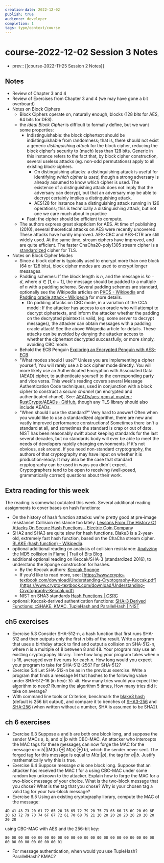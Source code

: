 ```yaml
---
creation-date: 2022-12-02
publish: true
audience: developer
completion: 1
tags: type/context/course
---
```

# course-2022-12-02 Session 3 Notes
- prev:: [[course-2022-11-25 Session 2 Notes]]

## Notes
- Review of Chapter 3 and 4
- Review of Exercises from Chapter 3 and 4 (we may have gone a bit overboard)
- Notes on Block Ciphers
    - Block Ciphers operate on, naturally enough, blocks (128 bits for AES, 64 bits for DES).
    - the *Ideal Block Cipher* is difficult to formally define, but we want some properties:
        - Indistinguishable: the block ciphertext should be indistinguishable from randomness; that is, there should not exist a generic *distinguishing attack* for the block cipher, reducing the block cipher's security to (much) less than 128 bits. Generic in this instance refers to the fact that, by block cipher construction, several useless attacks (eg. non-odd permutations) apply to all existing block-ciphers.
            - On distinguishing attacks: a distinguishing attack is useful for identifying *which cipher is used*, though a strong adversary is already assumed to know which cipher is used. The existence of a distinguishing attack does not imply that the adversary can decrypt, but that an adversary may be able to decrypt certainly implies a distinguishing attack.
            - AES128 for instance has a distinguishing attack running in 126 operations; this is technically a distinguishing attack, but not one we care much about in practice
        - Fast: the cipher should be efficient to compute.
    - The authors express great skepticism for AES. At time of publishing (2010), several theoretical attacks on AES were recently uncovered. These attacks have hardly improved. AES-CBC and AES-CTR are still widely used. At the same time, stream ciphers have improved, and are quite efficient. The faster ChaCha20-poly1305 stream cipher is a [standardized](https://datatracker.ietf.org/doc/rfc7905/) cipher for TLS.
- Notes on Block Cipher Modes
    - Since a block cipher is typically used to encrypt more than one block (64 or 128 bits), block cipher modes are used to encrypt longer messages.
    - Padding schemes: If the block length is $n$, and the message is $kn-d$, where $d\in [1,n-1]$, the message should be padded to a multiple of $n$ with a padding scheme. Several padding schemes are standard, optionally see the Wikipedia articles on [PKCS - Wikipedia](https://en.wikipedia.org/wiki/PKCS) and [Padding oracle attack - Wikipedia](https://en.wikipedia.org/wiki/Padding_oracle_attack) for more details.
        - On padding attacks on CBC mode, in a variation of the CCA model: If the attacker has access to an oracle who will attempt to decrypt ciphertexts, and inform the attacker whether the padding on the decrypted plaintext is valid, (eg. some server to decrypt messages), the attacker can obtain messages with a padding oracle attack! See the above Wikipedia article for details. These attacks can be avoided by denying the attacker access to whether the ciphertext decrypted successfully, or more simply, avoiding CBC mode.
    - Behold the ECB Penguin [Exploring an Encrypted Penguin with AES-ECB](https://tonybox.net/posts/ecb-penguin/)
    - "What modes should I use?" Unless you are implementing a cipher yourself, You will rarely use a block cipher mode directly. You will more likely use an Authenticated Encryption with Associated Data (AEAD) cipher, to authenticate yourself to the corresponding party and vice versa. This week's reading covers several Message Authentication Code techniques, used in conjunction with a block cipher to construct a *secure channel* (an encrypted and authenticated chanel). See: [AEADs/aes-gcm at master · RustCrypto/AEADs · GitHub](https://github.com/RustCrypto/AEADs/tree/master/aes-gcm), though any TLS library should also include AEADs.
    - "When should I use the standard?" Very hard to answer! Often when you would like to use a standardized algorithm, there are new and vastly improved performance constructions! Sometimes there isn't a standard at all, and sometimes the standard is crap or out of date. NIST has been reasonably swift about keeping standards for the last several decades, but no standards body will ever be able to meet the needs of developers rapidly changing environments. If it's not obvious, ask around. If you need non-standard cryptography, the authors of that cryptography may have input on whether it is production-ready. It may also be the case that standard cryptography can be used in ways you didn't expect. Cryptographers tend to be open to receiving (well-posed, grammatically correct) questions about their work.

## Extra reading for this week
The reading is somewhat outdated this week. Several additional reading assignments to cover bases on hash functions:
- On the history of hash function attacks: we're pretty good at pre-image resistance! Collision resistance too lately. [Lessons From The History Of Attacks On Secure Hash Functions - Electric Coin Company](https://web.archive.org/web/20220708064142/https://electriccoin.co/blog/lessons-from-the-history-of-attacks-on-secure-hash-functions/)
- SHA2 and SHA3 are quite slow for hash functions. Blake3 is a 2-year-old, extremely fast hash function, based on the ChaCha stream cipher. [BLAKE (hash function) - Wikipedia](https://en.wikipedia.org/wiki/BLAKE_(hash_function)#BLAKE3).
- optional additional reading on analysis of collision resistance: [Analyzing the MD5 collision in Flame | Trail of Bits Blog](https://blog.trailofbits.com/2012/06/11/analyzing-the-md5-collision-in-flame/)
- additional optional reading on Keccak/SHA-3 (standardized 2016), to understand the Sponge construction for hashes.
    - By the Keccak authors: [Keccak Sponge](https://keccak.team/sponge_duplex.html)
    - If you'd like to read more, see: [https://www.crypto-textbook.com/download/Understanding-Cryptography-Keccak.pdf](https://www.crypto-textbook.com/download/Understanding-Cryptography-Keccak.pdf)
    - NIST on SHA3 standards [Hash Functions | CSRC](https://csrc.nist.gov/projects/hash-functions/sha-3-project)
- optional: Keccak-derived authentication functions: [SHA-3 Derived Functions: cSHAKE, KMAC, TupleHash and ParallelHash | NIST](https://www.nist.gov/publications/sha-3-derived-functions-cshake-kmac-tuplehash-and-parallelhash)

## ch5 exercises
- Exercise 5.3 Consider SHA-512-n, a hash function that first runs SHA-512 and then outputs only the first $n$ bits of the result. Write a program that uses a birthday attack to find and output a collision on SHA-512-n, where n is a multiple of 8 between 8 and 48. Your program may use an existing cryptography library. Time how long your program takes when n is 16, averaged over five runs for each $n.$ How long would you expect your program to take for SHA-512-256? For SHA-512?
- Exercise 5.4 Let SHA-512-n be as in the previous exercise. Write a program that finds a message M that hashes to the following value under SHA-512-16 (in hex):  `3D 4B`. How many tries would you expect the algorithm to need? Running the algorithm 5 times, How many tries did it take on average?
- With command line tools or Criterion, benchmark the [blake3 hash](https://docs.rs/blake3/latest/blake3/) (default is 256 bit output), and compare it to benches of [SHA3-256](https://docs.rs/sha3/latest/sha3/) and [SHA-256](https://docs.rs/sha2/latest/sha2/) (when written without a number, SHA is assumed to be SHA2).

## ch 6 exercises
- Exercise 6.3 Suppose a and b are both one block long, and suppose the sender MACs a, b, and $a || b$ with CBC-MAC. An attacker who intercepts the MAC tags for these messages can now forge the MAC for the message $m=b || (M(b) ⊕ M(a) ⊕ b)$, which the sender never sent. The forged tag for this message is equal to $M(a || b)$, the tag for $a || b$. Justify mathematically why this is true.
- Exercise 6.4 Suppose message $a$ is one block long. Suppose that an attacker has received the MAC $t$ for a using CBC-MAC under some random key unknown to the attacker. Explain how to forge the MAC for a two-block message of your choice. What is the two-block message that you chose? What is the tag that you chose? Why is your chosen tag a valid tag for your two-block message?
- Exercise 6.5 Using an existing cryptography library, compute the MAC of the message:
```hex
4D 41 43 73 20 61 72 65 20 76 65 72 79 20 75 73 65 66 75 6C 20 69 6E 20 63 72 79 70 74 6F 67 72 61 70 68 79 21 20 20 20 20 20 20 20 20 20 20 20
```

using CBC-MAC with AES and the 256-bit key:
```hex
80 00 00 00 00 00 00 00 00 00 00 00 00 00 00 00 00 00 00 00 00 00 00 00 00 00 00 00 00 00 00 01
```

- For message authentication, when would you use TupleHash? ParallelHash? KMAC?
